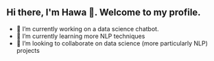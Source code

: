 ## Hi there, I'm Hawa 👋. Welcome to my profile.

<!--
**Hawawou/Hawawou** is a ✨ _special_ ✨ repository because its `README.md` (this file) appears on your GitHub profile.

Here are some ideas to get you started:

- 🔭 I’m currently working on ...
- 🌱 I’m currently learning ...
- 👯 I’m looking to collaborate on ...
- 🤔 I’m looking for help with ...
- 💬 Ask me about ...
- 📫 How to reach me: ...
- 😄 Pronouns: ...
- ⚡ Fun fact: ...
-->
- 🔭 I’m currently working on a data science chatbot.
- 🌱 I’m currently learning more NLP techniques
- 👯 I’m looking to collaborate on data science (more particularly NLP) projects

